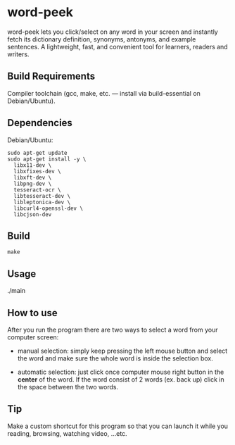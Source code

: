 # word-peek
word-peek lets you click/select on any word in your screen and instantly fetch its dictionary definition, synonyms, antonyms, and example sentences. A lightweight, fast, and convenient tool for learners, readers and writers.

## Build Requirements
Compiler toolchain (gcc, make, etc. — install via build-essential on Debian/Ubuntu).

## Dependencies
Debian/Ubuntu:
```
sudo apt-get update
sudo apt-get install -y \
  libx11-dev \
  libxfixes-dev \
  libxft-dev \
  libpng-dev \
  tesseract-ocr \
  libtesseract-dev \
  libleptonica-dev \
  libcurl4-openssl-dev \
  libcjson-dev
```

## Build
```
make
```

## Usage
./main

## How to use 
After you run the program there are two ways to select a word from your computer screen:
- manual selection:
    simply keep pressing the left mouse button and select the word and make sure the whole word is inside the selection box.
  
- automatic selection:
   just click once computer mouse right button in the **center** of the word. If the word consist of 2 words  (ex. back up) click in the space between the two words.

## Tip

Make a custom shortcut for this program so that you can launch it while you reading, browsing, watching video, ...etc.
